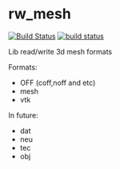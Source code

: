 rw_mesh
=======
[![Build Status](https://travis-ci.org/BelokrysFedotov/rw_mesh.svg?branch=master)](https://travis-ci.org/BelokrysFedotov/rw_mesh)
[![build status](http://git.masoft.ru/ci/projects/2/status.png?ref=master)](http://git.masoft.ru/ci/projects/2?ref=master)

Lib read/write 3d mesh formats

Formats:
* OFF (coff,noff and etc)
* mesh
* vtk

In future:
* dat
* neu
* tec
* obj
